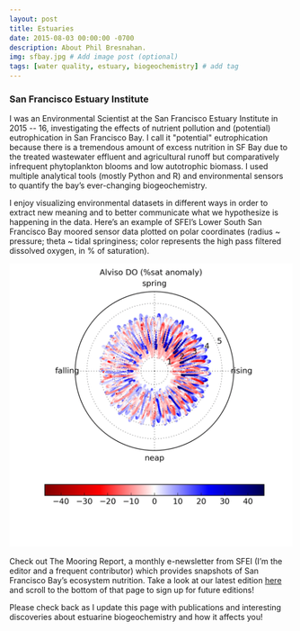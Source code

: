 ```yaml
---
layout: post
title: Estuaries
date: 2015-08-03 00:00:00 -0700
description: About Phil Bresnahan.
img: sfbay.jpg # Add image post (optional)
tags: [water quality, estuary, biogeochemistry] # add tag
---
```


### San Francisco Estuary Institute
I was an Environmental Scientist at the San Francisco Estuary Institute in 2015 -- 16, investigating the effects of nutrient pollution and (potential) eutrophication in San Francisco Bay. I call it "potential" eutrophication because there is a tremendous amount of excess nutrition in SF Bay due to the treated wastewater effluent and agricultural runoff but comparatively infrequent phytoplankton blooms and low autotrophic biomass. I used multiple analytical tools (mostly Python and R) and environmental sensors to quantify the bay’s ever-changing biogeochemistry.

I enjoy visualizing environmental datasets in different ways in order to extract new meaning and to better communicate what we hypothesize is happening in the data. Here’s an example of SFEI’s Lower South San Francisco Bay moored sensor data plotted on polar coordinates (radius ~ pressure; theta ~ tidal springiness; color represents the high pass filtered dissolved oxygen, in % of saturation).

![png](../assets/img/LSB_fireworks.gif)

Check out The Mooring Report, a monthly e-newsletter from SFEI (I’m the editor and a frequent contributor) which provides snapshots of San Francisco Bay’s ecosystem nutrition. Take a look at our latest edition [here](http://www.sfei.org/tmr/2016-06) and scroll to the bottom of that page to sign up for future editions!

Please check back as I update this page with publications and interesting discoveries about estuarine biogeochemistry and how it affects you!
